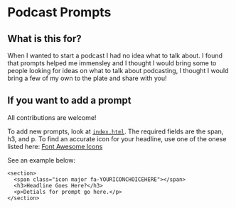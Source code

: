 # Podcast Prompts

## What is this for?
When I wanted to start a podcast I had no idea what to talk about. I found that prompts helped me immensley and I thought I would bring some to people looking for ideas on what to talk about podcasting, I thought I would bring a few of my own to the plate and share with you!

## If you want to add a prompt

All contributions are welcome!

To add new prompts, look at [`index.html`](https://github.com/3raxton/PodcastPrompts/blob/master/index.html#L109). The required fields are the span, h3, and p. To find an accurate icon for your headline, use one of the onese listed here: [Font Awesome Icons](http://fontawesome.io/cheatsheet/)

See an example below:

````
<section>
  <span class="icon major fa-YOURICONCHOICEHERE"></span>
  <h3>Headline Goes Here?</h3>
  <p>Detials for prompt go here.</p>
</section>

````
